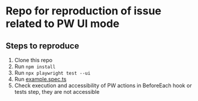 # Repo for reproduction of issue related to PW UI mode

## Steps to reproduce
1. Clone this repo
2. Run ```npm install```
3. Run ```npx playwright test --ui```
4. Run [example.spec.ts](tests%2Fexample.spec.ts)
5. Check execution and accessibility of PW actions in BeforeEach hook or tests step, they are not accessible
